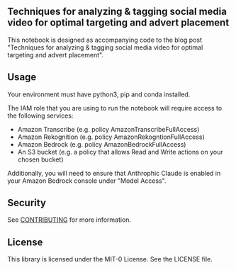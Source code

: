 ## Techniques for analyzing & tagging social media video for optimal targeting and advert placement

This notebook is designed as accompanying code to the blog post "Techniques for analyzing & tagging social media video for optimal targeting and advert placement". 

## Usage

Your environment must have python3, pip and conda installed. 

The IAM role that you are using to run the notebook will require access to the following services: 

- Amazon Transcribe (e.g. policy AmazonTranscribeFullAccess)
- Amazon Rekognition (e.g. policy AmazonRekogntionFullAccess)
- Amazon Bedrock (e.g. policy AmazonBedrockFullAccess)
- An S3 bucket (e.g. a policy that allows Read and Write actions on your chosen bucket)

Additionally, you will need to ensure that Anthrophic Claude is enabled in your Amazon Bedrock console under "Model Access". 


## Security

See [CONTRIBUTING](CONTRIBUTING.md#security-issue-notifications) for more information.

## License

This library is licensed under the MIT-0 License. See the LICENSE file.

